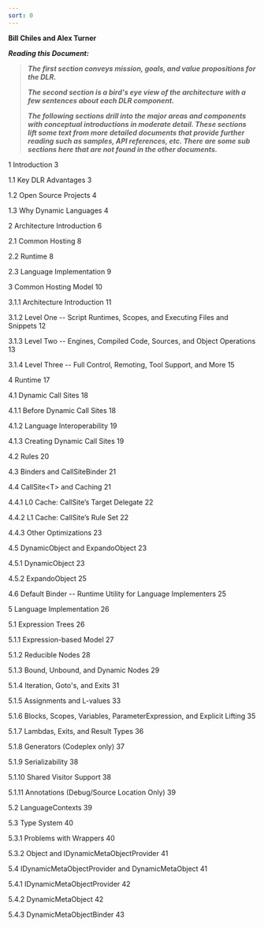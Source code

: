 ```yaml
---
sort: 0
---
```


**Bill Chiles and Alex Turner**

***Reading this Document:***

> ***The first section conveys mission, goals, and value propositions for the DLR.***
>
> ***The second section is a bird's eye view of the architecture with a few sentences about each DLR component.***
>
> ***The following sections drill into the major areas and components with conceptual introductions in moderate detail. These sections lift some text from more detailed documents that provide further reading such as samples, API references, etc. There are some sub sections here that are not found in the other documents.***

1 Introduction 3

1.1 Key DLR Advantages 3

1.2 Open Source Projects 4

1.3 Why Dynamic Languages 4

2 Architecture Introduction 6

2.1 Common Hosting 8

2.2 Runtime 8

2.3 Language Implementation 9

3 Common Hosting Model 10

3.1.1 Architecture Introduction 11

3.1.2 Level One -- Script Runtimes, Scopes, and Executing Files and Snippets 12

3.1.3 Level Two -- Engines, Compiled Code, Sources, and Object Operations 13

3.1.4 Level Three -- Full Control, Remoting, Tool Support, and More 15

4 Runtime 17

4.1 Dynamic Call Sites 18

4.1.1 Before Dynamic Call Sites 18

4.1.2 Language Interoperability 19

4.1.3 Creating Dynamic Call Sites 19

4.2 Rules 20

4.3 Binders and CallSiteBinder 21

4.4 CallSite\<T\> and Caching 21

4.4.1 L0 Cache: CallSite’s Target Delegate 22

4.4.2 L1 Cache: CallSite’s Rule Set 22

4.4.3 Other Optimizations 23

4.5 DynamicObject and ExpandoObject 23

4.5.1 DynamicObject 23

4.5.2 ExpandoObject 25

4.6 Default Binder -- Runtime Utility for Language Implementers 25

5 Language Implementation 26

5.1 Expression Trees 26

5.1.1 Expression-based Model 27

5.1.2 Reducible Nodes 28

5.1.3 Bound, Unbound, and Dynamic Nodes 29

5.1.4 Iteration, Goto's, and Exits 31

5.1.5 Assignments and L-values 33

5.1.6 Blocks, Scopes, Variables, ParameterExpression, and Explicit Lifting 35

5.1.7 Lambdas, Exits, and Result Types 36

5.1.8 Generators (Codeplex only) 37

5.1.9 Serializability 38

5.1.10 Shared Visitor Support 38

5.1.11 Annotations (Debug/Source Location Only) 39

5.2 LanguageContexts 39

5.3 Type System 40

5.3.1 Problems with Wrappers 40

5.3.2 Object and IDynamicMetaObjectProvider 41

5.4 IDynamicMetaObjectProvider and DynamicMetaObject 41

5.4.1 IDynamicMetaObjectProvider 42

5.4.2 DynamicMetaObject 42

5.4.3 DynamicMetaObjectBinder 43
